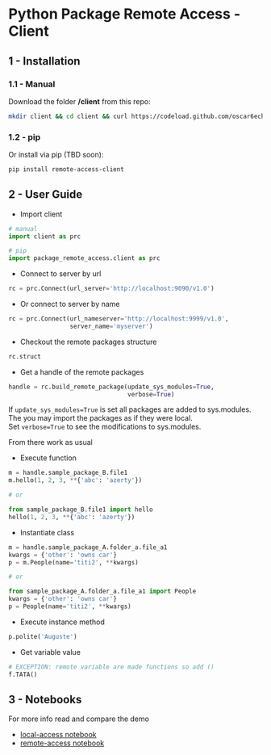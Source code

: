 
# Python Package Remote Access - Client

## 1 - Installation

### 1.1 - Manual
Download the folder **/client** from this repo:
```bash
mkdir client && cd client && curl https://codeload.github.com/oscar6echo/python-package-remote-access/tar.gz/master | tar -xz --strip=2 python-package-remote-access-master/client
```

### 1.2 - pip
Or install via pip (TBD soon):
```bash
pip install remote-access-client
```

## 2 - User Guide

+ Import client

```python
# manual
import client as prc

# pip
import package_remote_access.client as prc
```

+ Connect to server by url

```python
rc = prc.Connect(url_server='http://localhost:9090/v1.0')
```

+ Or connect to server by name

```python
rc = prc.Connect(url_nameserver='http://localhost:9999/v1.0',
                 server_name='myserver')
```

+ Checkout the remote packages structure

```python
rc.struct
```

+ Get a handle of the remote packages

```python
handle = rc.build_remote_package(update_sys_modules=True,
                                 verbose=True)
```

If `update_sys_modules=True` is set all packages are added to sys.modules.  
The you may import the packages as if they were local.  
Set `verbose=True` to see the modifications to sys.modules.

From there work as usual

+ Execute function

```python
m = handle.sample_package_B.file1
m.hello(1, 2, 3, **{'abc': 'azerty'})

# or

from sample_package_B.file1 import hello
hello(1, 2, 3, **{'abc': 'azerty'})
```

+ Instantiate class

```python
m = handle.sample_package_A.folder_a.file_a1
kwargs = {'other': 'owns car'}
p = m.People(name='titi2', **kwargs)

# or

from sample_package_A.folder_a.file_a1 import People
kwargs = {'other': 'owns car'}
p = People(name='titi2', **kwargs)
```

+ Execute instance method

```python
p.polite('Auguste')
```
+ Get variable value

```python
# EXCEPTION: remote variable are made functions so add ()
f.TATA()
```


## 3 - Notebooks

For more info read and compare the demo
+ [local-access notebook](../server/local-access.ipynb)
+ [remote-access notebook](../remote-access.ipynb)
